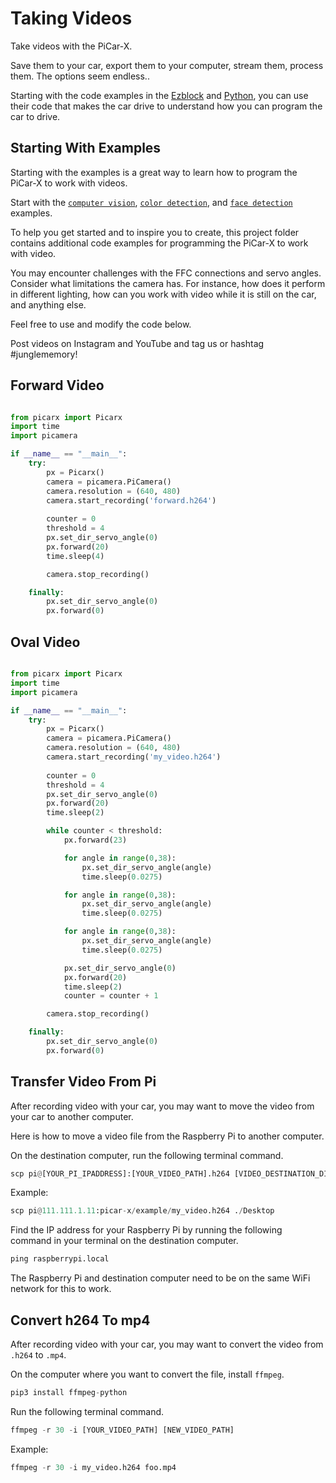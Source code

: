 # Taking Videos

Take videos with the PiCar-X. 

Save them to your car, export them to your computer, stream them, process them. The options seem endless..

Starting with the code examples in the [Ezblock](https://docs.sunfounder.com/projects/picar-x/en/latest/ezblock/play_with_ezblock.html) and [Python](https://docs.sunfounder.com/projects/picar-x/en/latest/python/play_with_python.html), you can use their code that makes the car drive to understand how you can program the car to drive.


## Starting With Examples

Starting with the examples is a great way to learn how to program the PiCar-X to work with videos.

Start with the [`computer vision`](https://docs.sunfounder.com/projects/picar-x/en/latest/python/python_view_pic.html), [`color detection`](https://docs.sunfounder.com/projects/picar-x/en/latest/python/python_color_detection.html), and [`face detection`](https://docs.sunfounder.com/projects/picar-x/en/latest/python/python_face_detection.html) examples.

To help you get started and to inspire you to create, this project folder contains additional code examples for programming the PiCar-X to work with video.

You may encounter challenges with the FFC connections and servo angles. Consider what limitations the camera has. For instance, how does it perform in different lighting, how can you work with video while it is still on the car, and anything else. 

Feel free to use and modify the code below.

Post videos on Instagram and YouTube and tag us or hashtag #junglememory!

## Forward Video

```python

from picarx import Picarx
import time
import picamera

if __name__ == "__main__":
    try:
        px = Picarx()
        camera = picamera.PiCamera()
        camera.resolution = (640, 480)
        camera.start_recording('forward.h264')
        
        counter = 0
        threshold = 4
        px.set_dir_servo_angle(0)
        px.forward(20)
        time.sleep(4)

        camera.stop_recording()

    finally:
        px.set_dir_servo_angle(0)
        px.forward(0)

```

## Oval Video

```python

from picarx import Picarx
import time
import picamera

if __name__ == "__main__":
    try:
        px = Picarx()
        camera = picamera.PiCamera()
        camera.resolution = (640, 480)
        camera.start_recording('my_video.h264')
        
        counter = 0
        threshold = 4
        px.set_dir_servo_angle(0)
        px.forward(20)
        time.sleep(2)

        while counter < threshold:
            px.forward(23)

            for angle in range(0,38):
                px.set_dir_servo_angle(angle)
                time.sleep(0.0275)

            for angle in range(0,38):
                px.set_dir_servo_angle(angle)
                time.sleep(0.0275)

            for angle in range(0,38):
                px.set_dir_servo_angle(angle)
                time.sleep(0.0275)

            px.set_dir_servo_angle(0)
            px.forward(20)
            time.sleep(2)
            counter = counter + 1

        camera.stop_recording()

    finally:
        px.set_dir_servo_angle(0)
        px.forward(0)
```

## Transfer Video From Pi

After recording video with your car, you may want to move the video from your car to another computer. 

Here is how to move a video file from the Raspberry Pi to another computer.

On the destination computer, run the following terminal command.

```python
scp pi@[YOUR_PI_IPADDRESS]:[YOUR_VIDEO_PATH].h264 [VIDEO_DESTINATION_DIR_PATH]
```

Example:

```python
scp pi@111.111.1.11:picar-x/example/my_video.h264 ./Desktop
```

Find the IP address for your Raspberry Pi by running the following command in your terminal on the destination computer.

```python
ping raspberrypi.local
```

The Raspberry Pi and destination computer need to be on the same WiFi network for this to work.

## Convert h264 To mp4

After recording video with your car, you may want to convert the video from `.h264` to `.mp4`. 


On the computer where you want to convert the file, install `ffmpeg`.

```python
pip3 install ffmpeg-python
```

Run the following terminal command.

```python
ffmpeg -r 30 -i [YOUR_VIDEO_PATH] [NEW_VIDEO_PATH]
```

Example:

```python
ffmpeg -r 30 -i my_video.h264 foo.mp4
```


